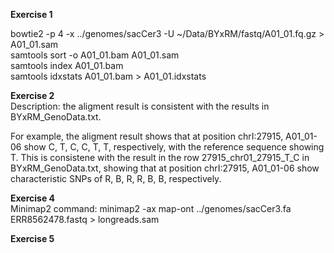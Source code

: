 **Exercise 1**   
   
bowtie2 -p 4 -x ../genomes/sacCer3 -U ~/Data/BYxRM/fastq/A01_01.fq.gz > A01_01.sam   
samtools sort -o A01_01.bam A01_01.sam   
samtools index A01_01.bam   
samtools idxstats A01_01.bam > A01_01.idxstats   
   

**Exercise 2**   
Description: the aligment result is consistent with the results in BYxRM_GenoData.txt.   

For example, the aligment result shows that at position chrI:27915, A01_01-06 show C, T, C, C, T, T, respectively, with the reference sequence showing T. This is consistene with the result in the row 27915_chr01_27915_T_C in BYxRM_GenoData.txt, showing that at position chrI:27915, A01_01-06 show characteristic SNPs of R, B, R, R, B, B, respectively.    
    

**Exercise 4**     
Minimap2 command:
minimap2 -ax map-ont ../genomes/sacCer3.fa ERR8562478.fastq > longreads.sam  
    

**Exercise 5**     
